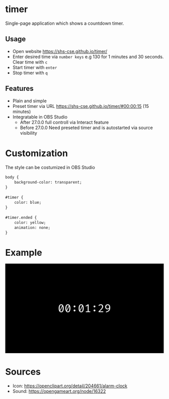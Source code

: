 # timer
Single-page application which shows a countdown timer.

## Usage
+ Open website https://shs-cse.github.io/timer/
+ Enter desired time via `number keys` e.g 130 for 1 minutes and 30 seconds. Clear time with `c`
+ Start timer with `enter`
+ Stop timer with `q`

## Features
+ Plain and simple
+ Preset timer via URL https://shs-cse.github.io/timer/#00:00:15 (15 minutes)
+ Integratable in OBS Studio
	+ After 27.0.0 full controll via Interact feature
	+ Before 27.0.0 Need preseted timer and is autostarted via source visibility

# Customization
The style can be costumized in OBS Studio

```
body {
	background-color: transparent;
}

#timer {
	color: blue;
}

#timer.ended {
	color: yellow;
	animation: none;
}
```

# Example
![Example page](https://github.com/shs-cse/timer/raw/master/example.png?raw=true)

# Sources
+ Icon: https://openclipart.org/detail/204661/alarm-clock
+ Sound: https://opengameart.org/node/16322
